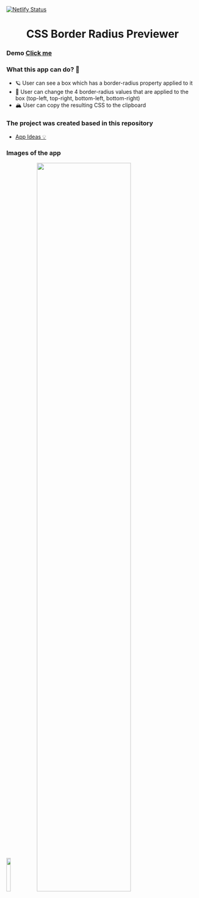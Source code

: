 [![Netlify Status](https://api.netlify.com/api/v1/badges/e631b08b-0a07-4309-9302-7fb26d17aa08/deploy-status)](https://app.netlify.com/sites/cssborderpreview/deploys)
<h1 align=center>CSS Border Radius Previewer</h1>
<h3>Demo <a href="http://cssborderpreview.netlify.app">Click me</a></h3>
<h3>What this app can do? 🤔</h3>

- 🪐 User can see a box which has a border-radius property applied to it
- 🌌 User can change the 4 border-radius values that are applied to the box (top-left, top-right, bottom-left, bottom-right)
- 🏔 User can copy the resulting CSS to the clipboard

<h3>The project was created based in this repository</h3>

- <a href="https://github.com/florinpop17/app-ideas/blob/master/Projects/1-Beginner/Border-Radius-Previewer.md">App Ideas 💡</a>

<h3>Images of the app</h3>
<p float=left>
<img src="https://i.imgur.com/yfAQ6Nc.png" width="15%"/>
<img src="https://imgur.com/PTTWZyz.png" width="70%"/>
</p>
